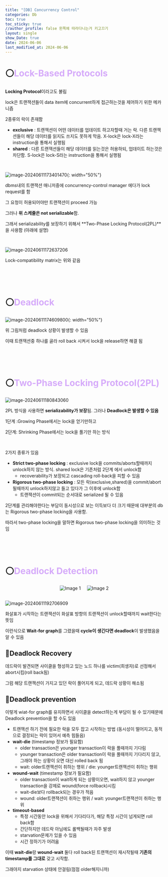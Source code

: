 ```yaml
---
title: "[DB] Concurrency Control"
categories: Db
toc: true
toc_sticky: true
//author_profile: false 왼쪽에 따라다니는거 키고끄기
layout: single
show_Date: true
date: 2024-06-06
last_modified_at: 2024-06-06
---
```


# ⚪<span style="color: #D6ABFA;">Lock-Based Protocols</span>

**Locking Protocol**이라고도 불림

lock은 트랜잭션들이 data item에 concurrent하게 접근하는것을 제어하기 위한 메카니즘

2종류의 락이 존재함

- **exclusive** : 트랜잭션이 어떤 데이터를 업데이트 하고자할때 거는 락. 다른 트랜잭션들이 해당 데이터를 읽지도 쓰지도 못하게 막음. X-lock은 lock-X라는 instruction을 통해서 실행됨
- **shared** : 다른 트랜잭션들이 해당 데이터를 읽는것은 허용하되, 업데이트 하는것은 차단함. S-lock은 lock-S라는 instruction을 통해서 실행됨

<br>

![image-20240611173401470](../../assets/images/2024-06-06-ConcurrrencyControl/image-20240611173401470.png){: width="50%"}

dbms내의 트랜잭션 매니저중에 concurrency-control manager 에다가 lock request를 함

그 요청이 허용되어야만 트랜잭션이 proceed 가능

그러나 **위 스케줄은 not serializable**함. 

그래서 serializability를 보장하기 위해서 **Two-Phase Locking Protocol(2PL)**을 사용함 (아래에 설명)

<br>

![image-20240611172637206](../../assets/images/2024-06-06-ConcurrrencyControl/image-20240611172637206.png)

Lock-compatibility matrix는 위와 같음

<br>

<br>

<br>

#  ⚪<span style="color: #D6ABFA;">Deadlock</span>

![image-20240611174609800](../../assets/images/2024-06-06-ConcurrrencyControl/image-20240611174609800.png){: width="50%"}

위 그림처럼 deadlock 상황이 발생할 수 있음

이때 트랜잭션중 하나를 골라 roll back 시켜서 lock을 release하면 해결 됨

<br>

<br>

<br>

#  ⚪<span style="color: #D6ABFA;">Two-Phase Locking Protocol(2PL)</span>

![image-20240611180843060](../../assets/images/2024-06-06-ConcurrrencyControl/image-20240611180843060.png)

2PL 방식을 사용하면 **serializability가 보장**됨. 그러나 **Deadlock은 발생할 수 있음**

1단계 :Growing Phase에서는 lock을 얻기만하고

2단계: Shrinking Phase에서는 lock을 풀기만 하는 방식

<br>

2가지 종류가 있음

- **Strict two-phase locking** : exclusive lock을 commits/aborts할때까지 unlock하지 않는 방식. shared lock은 기존처럼 2단계 에서 unlock함  
  - recoverability가 보장되고 cascading roll-back을 피할 수 있음
- **Rigorous two-phase locking** : 모든 락(exclusive,shared)을 commit/abort 될때까지 unlock하지않고 들고 있다가 그 이후에 unlock함
  - 트랜잭션이 commit되는 순서대로 serialized 될 수 있음

2단계를 관리해야한다는 부담이 동시성으로 보는 이득보다 더 크기 때문에 대부분의 db는 Rigorous two-phase locking을 사용함.

따라서 two-phase locking을 말하면 Rigorous two-phase locking을 의미하는 것임

<br>

<br>

<br>

#  ⚪<span style="color: #D6ABFA;">Deadlock Detection</span>

<html lang="en">

<head>
    <meta charset="UTF-8">
    <meta name="viewport" content="width=device-width, initial-scale=1.0">
    <style>
        .container {
            display: flex;
            justify-content: center;
            align-items: center;
        }
        .container img {
            margin: 0 10px; /* 가운데 여백 */
        }
    </style>
    <title>Side by Side Images</title>
</head>
<body>
    <div class="container">
        <img src="../../assets/images/2024-06-06-ConcurrrencyControl/image-20240611190121881.png" alt="Image 1">
        <img src="../../assets/images/2024-06-06-ConcurrrencyControl/image-20240611190305852.png" alt="Image 2">
    </div>
</body>
</html>

<br>

![image-20240611192706909](../../assets/images/2024-06-06-ConcurrrencyControl/image-20240611192706909.png)

화살표가 시작하는 트랜잭션이 화살표 방향의 트랜잭션이 unlock할때까지 wait한다는 뜻임

이런식으로 **Wait-for graph**를 그렸을때 **cycle이 생긴다면 deadlock**이 발생했음을 알 수 있음

## 🔹Deadlock Recovery

데드락이 발견되면 사이클을 형성하고 있는 노드 하나를 victim(희생자)로 선정해서 abort시킴(roll back됨)

그럼 해당 트랜잭션이 가지고 있던 락이 풀어지게 되고, 데드락 상황이 해소됨

## 🔹Deadlock prevention

이렇게 wiat-for graph를 유지하면서 사이클을 detect하는게 부담이 될 수 있기때문에 Deadlock prevention을 할 수도 있음

- 트랜잭션 하기 전에 필요한 락을 모두 잡고 시작하는 방법 (동시성이 떨어지고, 동적으로 결정되는 락이 있어서 예측 힘들음)
- **wait-die** (timestamp 정보가 필요함)
  - older transaction은 younger transaction이 락을 풀때까지 기다림
  - younger transaction은 older transaction이 락을 풀때까지 기다리지 않고, 그래야 하는 상황이 오면 대신 rolled back 됨
  - wait: older트랜잭션이 취하는 행위 / die: younger트랜잭션이 취하는 행위
- **wound-wait** (timestamp 정보가 필요함)
  - older transaction이 wait하게 되는 상황이오면, wait하지 않고 younger transaction을  강제로 wound(force rollback)시킴
  - wait-die보다 rollback되는 경우가 적음
  - wound: older트랜잭션이 취하는 행위 / wait: younger트랜잭션이 취하는 행위
- **timeout-based**
  - 특정 시간동안 lock을 위해서 기다리다가, 해당 특정 시간이 넘게되면 roll back함
  - 간단하지만 데드락 아님에도 롤백될때가 자주 발생
  - starvation문제가 있을 수 있음
  - 시간 정하기가 어려움

이때 **wait-die**랑 **wound-wait** 둘다 roll back된 트랜잭션이 재시작될때 **기존의 timestamp를 그대로** 갖고 시작함. 

그래야지 starvation 상태에 안걸림(점점 older해지니까)
